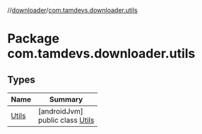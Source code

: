 //[downloader](../../index.md)/[com.tamdevs.downloader.utils](index.md)

# Package com.tamdevs.downloader.utils

## Types

| Name | Summary |
|---|---|
| [Utils](-utils/index.md) | [androidJvm]<br>public class [Utils](-utils/index.md) |
